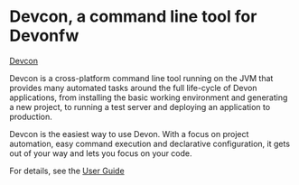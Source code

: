 # Devcon, a command line tool for Devonfw

[Devcon](https://raw.githubusercontent.com/wiki/devonfw/devon-guide/images/devconlogo_full.png "Devcon logo")

Devcon is a cross-platform command line tool running on the JVM that provides many automated tasks around the full life-cycle of Devon applications, from installing the basic working environment and generating a new project, to running a test server and deploying an application to production.

Devcon is the easiest way to use Devon. With a focus on project automation, easy command execution and declarative configuration, it gets out of your way and lets you focus on your code.

For details, see the [User Guide](https://github.com/devonfw/devon/wiki/devcon-user-guide)
